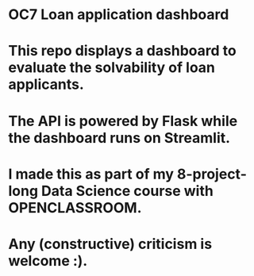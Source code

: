 # OC7 Loan application dashboard

# This repo displays a dashboard to evaluate the solvability of loan applicants. 
# The API is powered by Flask while the dashboard runs on Streamlit.

# I made this as part of my 8-project-long Data Science course with OPENCLASSROOM.
# Any (constructive) criticism is welcome :).